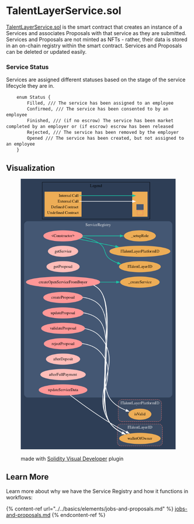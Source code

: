 # TalentLayerService.sol

[TalentLayerService.sol](https://github.com/TalentLayer/talentlayer-id-contracts/blob/main/contracts/TalentLayerService.sol) is the smart contract that creates an instance of a Services and associates Proposals with that service as they are submitted. Services and Proposals are not minted as NFTs - rather, their data is stored in an on-chain registry within the smart contract. Services and Proposals can be deleted or updated easily.

### Service Status

Services are assigned different statuses based on the stage of the service lifecycle they are in.

```
    enum Status {
        Filled, /// The service has been assigned to an employee
        Confirmed, /// The service has been consented to by an employee
        Finished, /// (if no escrow) The service has been market completed by an employer or (if escrow) escrow has been released 
        Rejected, /// The service has been removed by the employer
        Opened /// The service has been created, but not assigned to an employee
    }
```

## Visualization

<figure><img src="../../.gitbook/assets/ServiceRegistry.png" alt=""><figcaption><p>made with <a href="https://marketplace.visualstudio.com/items?itemName=tintinweb.solidity-visual-auditor">Solidity Visual Developer</a> plugin</p></figcaption></figure>

## Learn More

Learn more about why we have the Service Registry and how it functions in workflows:&#x20;

{% content-ref url="../../basics/elements/jobs-and-proposals.md" %}
[jobs-and-proposals.md](../../basics/elements/jobs-and-proposals.md)
{% endcontent-ref %}
